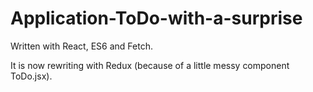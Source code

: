 # Application-ToDo-with-a-surprise

Written with React, ES6 and Fetch.

It is now rewriting with Redux (because of a little messy component ToDo.jsx).